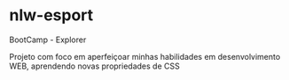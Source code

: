 # nlw-esport
BootCamp - Explorer

Projeto com foco em aperfeiçoar minhas habilidades em desenvolvimento WEB, aprendendo novas propriedades de CSS 
